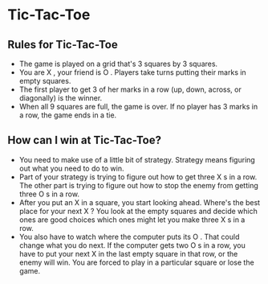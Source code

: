 # Tic-Tac-Toe

## Rules for Tic-Tac-Toe
+ The game is played on a grid that's 3 squares by 3 squares.
+ You are X , your friend is O . Players take turns putting their marks in empty squares.
+ The first player to get 3 of her marks in a row (up, down, across, or diagonally) is the winner.
+ When all 9 squares are full, the game is over. If no player has 3 marks in a row, the game ends in a tie.

## How can I win at Tic-Tac-Toe?
+ You need to make use of a little bit of strategy. Strategy means figuring out what you need to do to win.
+ Part of your strategy is trying to figure out how to get three X s in a row. The other part is trying to figure out how to stop the enemy from getting three O s in a row.
+ After you put an X in a square, you start looking ahead. Where's the best place for your next X ? You look at the empty squares and decide which ones are good choices which ones might let you make three X s in a row.
+ You also have to watch where the computer puts its O . That could change what you do next. If the computer gets two O s in a row, you have to put your next X in the last empty square in that row, or the enemy will win. You are forced to play in a particular square or lose the game.
